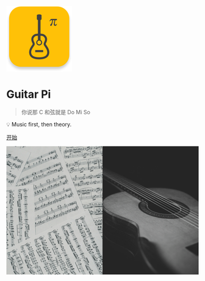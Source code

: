 ![logo](_media/amber.png)

<!-- ![logo](_media/logo_app.png) -->

# Guitar Pi

> 你说那 C 和弦就是 Do Mi So

<!-- 今天开始学习一点和声知识吧！ -->

<!-- > First came music, then came theory. -->

💡 Music first, then theory.

<!-- [GitHub](https://github.com/docsifyjs/docsify/) -->

[开始](#大家好，我是弹吉他的派)

<!-- 背景图片 -->

<!-- ![](https://ae01.alicdn.com/kf/Uc3a80d59ebc645c59fe983dcc4622203y.jpg) -->

<!-- ![](_media/audio-e-guitars-guitars-music-6966.jpg) -->

<!-- ![](_media/C0049.00_10_04_06.Still003.jpg) -->

<!-- ![](_media/stefany-andrade-GbSCAAsU2Fo-unsplash2.png) -->
<!-- ![](_media/panitan-punpuang-lwuv6jW2T3k-unsplash.jpg) -->

![](_media/stefany-andrade-GbSCAAsU2Fo-unsplash.png)
